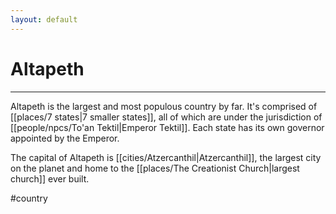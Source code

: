 ```yaml
---
layout: default
---
```


# Altapeth
---

Altapeth is the largest and most populous country by far. It's comprised of [[places/7 states|7 smaller states]], all of which are under the jurisdiction of [[people/npcs/To'an Tektil|Emperor Tektil]]. Each state has its own governor appointed by the Emperor.

The capital of Altapeth is [[cities/Atzercanthil|Atzercanthil]], the largest city on the planet and home to the [[places/The Creationist Church|largest church]] ever built.

#country 